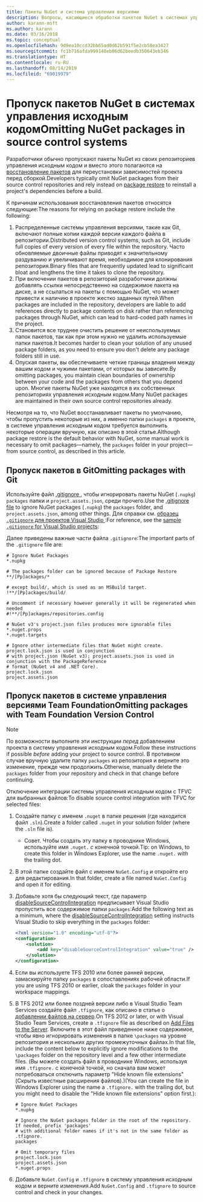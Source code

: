 ```yaml
---
title: Пакеты NuGet и система управления версиями
description: Вопросы, касающиеся обработки пакетов NuGet в системах управления версиями и исходным кодом, а также пропуска пакетов с TFVC и GIT.
author: karann-msft
ms.author: karann
ms.date: 03/16/2018
ms.topic: conceptual
ms.openlocfilehash: 9d9ea10ccd32bb65ad0d62b591f5e2cb58ea3427
ms.sourcegitcommit: fc1b716afda999148eb06d62beedb350643eb346
ms.translationtype: HT
ms.contentlocale: ru-RU
ms.lasthandoff: 08/14/2019
ms.locfileid: "69019979"
---
```

# <a name="omitting-nuget-packages-in-source-control-systems"></a><span data-ttu-id="839c7-103">Пропуск пакетов NuGet в системах управления исходным кодом</span><span class="sxs-lookup"><span data-stu-id="839c7-103">Omitting NuGet packages in source control systems</span></span>

<span data-ttu-id="839c7-104">Разработчики обычно пропускают пакеты NuGet из своих репозиториев управления исходным кодом и вместо этого полагаются на [восстановление пакетов](package-restore.md) для переустановки зависимостей проекта перед сборкой.</span><span class="sxs-lookup"><span data-stu-id="839c7-104">Developers typically omit NuGet packages from their source control repositories and rely instead on [package restore](package-restore.md) to reinstall a project's dependencies before a build.</span></span>

<span data-ttu-id="839c7-105">К причинам использования восстановления пакетов относятся следующие:</span><span class="sxs-lookup"><span data-stu-id="839c7-105">The reasons for relying on package restore include the following:</span></span>

1. <span data-ttu-id="839c7-106">Распределенные системы управления версиями, такие как Git, включают полные копии каждой версии каждого файла в репозитории.</span><span class="sxs-lookup"><span data-stu-id="839c7-106">Distributed version control systems, such as Git, include full copies of every version of every file within the repository.</span></span> <span data-ttu-id="839c7-107">Часто обновляемые двоичные файлы приводят к значительному раздуванию и увеличивают время, необходимое для клонирования репозитория.</span><span class="sxs-lookup"><span data-stu-id="839c7-107">Binary files that are frequently updated lead to significant bloat and lengthens the time it takes to clone the repository.</span></span>
1. <span data-ttu-id="839c7-108">При включении пакетов в репозиторий разработчики должны добавлять ссылки непосредственно на содержимое пакета на диске, а не ссылаться на пакеты с помощью NuGet, что может привести к наличию в проекте жестко заданных путей.</span><span class="sxs-lookup"><span data-stu-id="839c7-108">When packages are included in the repository, developers are liable to add references directly to package contents on disk rather than referencing packages through NuGet, which can lead to hard-coded path names in the project.</span></span>
1. <span data-ttu-id="839c7-109">Становится все труднее очистить решение от неиспользуемых папок пакетов, так как при этом нужно не удалить используемые папки пакетов.</span><span class="sxs-lookup"><span data-stu-id="839c7-109">It becomes harder to clean your solution of any unused package folders, as you need to ensure you don't delete any package folders still in use.</span></span>
1. <span data-ttu-id="839c7-110">Опуская пакеты, вы обеспечиваете четкие границы владения между вашим кодом и чужими пакетами, от которых вы зависите.</span><span class="sxs-lookup"><span data-stu-id="839c7-110">By omitting packages, you maintain clean boundaries of ownership between your code and the packages from others that you depend upon.</span></span> <span data-ttu-id="839c7-111">Многие пакеты NuGet уже находятся в их собственных репозиториях управления исходным кодом.</span><span class="sxs-lookup"><span data-stu-id="839c7-111">Many NuGet packages are maintained in their own source control repositories already.</span></span>

<span data-ttu-id="839c7-112">Несмотря на то, что NuGet восстанавливает пакеты по умолчанию, чтобы пропустить некоторые из них, а именно папки `packages` в проекте, в системе управления исходным кодом требуется выполнить некоторые операции вручную, как описано в этой статье.</span><span class="sxs-lookup"><span data-stu-id="839c7-112">Although package restore is the default behavior with NuGet, some manual work is necessary to omit packages&mdash;namely, the `packages` folder in your project&mdash;from source control, as described in this article.</span></span>

## <a name="omitting-packages-with-git"></a><span data-ttu-id="839c7-113">Пропуск пакетов в Git</span><span class="sxs-lookup"><span data-stu-id="839c7-113">Omitting packages with Git</span></span>

<span data-ttu-id="839c7-114">Используйте файл [.gitignore ](https://git-scm.com/docs/gitignore), чтобы игнорировать пакеты NuGet (`.nupkg`) `packages` папки и `project.assets.json`, среди прочего.</span><span class="sxs-lookup"><span data-stu-id="839c7-114">Use the [.gitignore file](https://git-scm.com/docs/gitignore) to ignore NuGet packages (`.nupkg`) the `packages` folder, and `project.assets.json`, among other things.</span></span> <span data-ttu-id="839c7-115">Для справки см. [ образец `.gitignore` для проектов Visual Studio ](https://github.com/github/gitignore/blob/master/VisualStudio.gitignore):</span><span class="sxs-lookup"><span data-stu-id="839c7-115">For reference, see the [sample `.gitignore` for Visual Studio projects](https://github.com/github/gitignore/blob/master/VisualStudio.gitignore):</span></span>

<span data-ttu-id="839c7-116">Далее приведены важные части файла `.gitignore`:</span><span class="sxs-lookup"><span data-stu-id="839c7-116">The important parts of the `.gitignore` file are:</span></span>

```gitignore
# Ignore NuGet Packages
*.nupkg

# The packages folder can be ignored because of Package Restore
**/[Pp]ackages/*

# except build/, which is used as an MSBuild target.
!**/[Pp]ackages/build/

# Uncomment if necessary however generally it will be regenerated when needed
#!**/[Pp]ackages/repositories.config

# NuGet v3's project.json files produces more ignorable files
*.nuget.props
*.nuget.targets

# Ignore other intermediate files that NuGet might create. project.lock.json is used in conjunction
# with project.json (NuGet v3); project.assets.json is used in conjunction with the PackageReference
# format (NuGet v4 and .NET Core).
project.lock.json
project.assets.json
```

## <a name="omitting-packages-with-team-foundation-version-control"></a><span data-ttu-id="839c7-117">Пропуск пакетов в системе управления версиями Team Foundation</span><span class="sxs-lookup"><span data-stu-id="839c7-117">Omitting packages with Team Foundation Version Control</span></span>

> [!Note]
> <span data-ttu-id="839c7-118">По возможности выполните эти инструкции *перед* добавлением проекта в систему управления исходным кодом.</span><span class="sxs-lookup"><span data-stu-id="839c7-118">Follow these instructions if possible *before* adding your project to source control.</span></span> <span data-ttu-id="839c7-119">В противном случае вручную удалите папку `packages` из репозитория и верните это изменение, прежде чем продолжить.</span><span class="sxs-lookup"><span data-stu-id="839c7-119">Otherwise, manually delete the `packages` folder from your repository and check in that change before continuing.</span></span>

<span data-ttu-id="839c7-120">Отключение интеграции системы управления исходным кодом с TFVC для выбранных файлов:</span><span class="sxs-lookup"><span data-stu-id="839c7-120">To disable source control integration with TFVC for selected files:</span></span>

1. <span data-ttu-id="839c7-121">Создайте папку с именем `.nuget` в папке решения (где находится файл `.sln`).</span><span class="sxs-lookup"><span data-stu-id="839c7-121">Create a folder called `.nuget` in your solution folder (where the `.sln` file is).</span></span>
    - <span data-ttu-id="839c7-122">Совет. Чтобы создать эту папку в проводнике Windows, используйте имя `.nuget.` *с* конечной точкой.</span><span class="sxs-lookup"><span data-stu-id="839c7-122">Tip: on Windows, to create this folder in Windows Explorer, use the name `.nuget.` *with* the trailing dot.</span></span>

1. <span data-ttu-id="839c7-123">В этой папке создайте файл с именем `NuGet.Config` и откройте его для редактирования.</span><span class="sxs-lookup"><span data-stu-id="839c7-123">In that folder, create a file named `NuGet.Config` and open it for editing.</span></span>

1. <span data-ttu-id="839c7-124">Добавьте хотя бы следующий текст, где параметр [disableSourceControlIntegration](../reference/nuget-config-file.md#solution-section) предписывает Visual Studio пропустить все содержимое папки `packages`:</span><span class="sxs-lookup"><span data-stu-id="839c7-124">Add the following text as a minimum, where the [disableSourceControlIntegration](../reference/nuget-config-file.md#solution-section) setting instructs Visual Studio to skip everything in the `packages` folder:</span></span>

   ```xml
   <?xml version="1.0" encoding="utf-8"?>
   <configuration>
       <solution>
           <add key="disableSourceControlIntegration" value="true" />
       </solution>
   </configuration>
   ```

1. <span data-ttu-id="839c7-125">Если вы используете TFS 2010 или более ранней версии, замаскируйте папку `packages` в сопоставлениях рабочей области.</span><span class="sxs-lookup"><span data-stu-id="839c7-125">If you are using TFS 2010 or earlier, cloak the `packages` folder in your workspace mappings.</span></span>

1. <span data-ttu-id="839c7-126">В TFS 2012 или более поздней версии либо в Visual Studio Team Services создайте файл `.tfignore`, как описано в статье о [добавлении файлов на сервер](/vsts/tfvc/add-files-server?view=vsts#tfignore).</span><span class="sxs-lookup"><span data-stu-id="839c7-126">On TFS 2012 or later, or with Visual Studio Team Services, create a `.tfignore` file as described on [Add Files to the Server](/vsts/tfvc/add-files-server?view=vsts#tfignore).</span></span> <span data-ttu-id="839c7-127">Включите в этот файл приведенное ниже содержимое, чтобы явно игнорировать изменения в папке `\packages` на уровне репозитория и нескольких других промежуточных файлах.</span><span class="sxs-lookup"><span data-stu-id="839c7-127">In that file, include the content below to explicitly ignore modifications to the `\packages` folder on the repository level and a few other intermediate files.</span></span> <span data-ttu-id="839c7-128">(Вы можете создать файл в проводнике Windows, используя имя `.tfignore.` с конечной точкой, но сначала вам может потребоваться отключить параметр "Hide known file extensions" (Скрыть известные расширения файлов).)</span><span class="sxs-lookup"><span data-stu-id="839c7-128">(You can create the file in Windows Explorer using the name a `.tfignore.` with the trailing dot, but you might need to disable the "Hide known file extensions" option first.):</span></span>

   ```cli
   # Ignore NuGet Packages
   *.nupkg

   # Ignore the NuGet packages folder in the root of the repository. If needed, prefix 'packages'
   # with additional folder names if it's not in the same folder as .tfignore.   
   packages

   # Omit temporary files
   project.lock.json
   project.assets.json
   *.nuget.props
   ```

1. <span data-ttu-id="839c7-129">Добавьте `NuGet.Config` и `.tfignore` в систему управления исходным кодом и верните изменения.</span><span class="sxs-lookup"><span data-stu-id="839c7-129">Add `NuGet.Config` and `.tfignore` to source control and check in your changes.</span></span>
